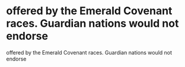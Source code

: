 # offered by the Emerald Covenant races. Guardian nations would not endorse

offered by the Emerald Covenant races. Guardian nations would not endorse